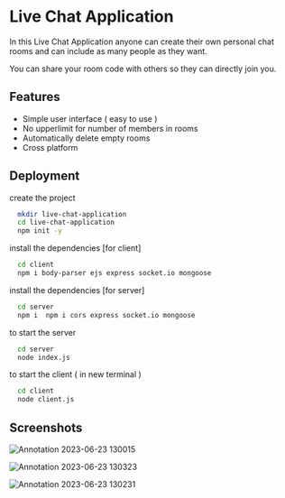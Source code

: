 
# Live Chat Application



In this Live Chat Application anyone can create their own personal chat rooms and can include as many people as they want.

You can share your room code with others so they can directly join you.
## Features

- Simple user interface ( easy to use )
- No upperlimit for number of members in rooms
- Automatically delete empty rooms
- Cross platform


## Deployment

create the project

```bash
  mkdir live-chat-application
  cd live-chat-application
  npm init -y
```

install the dependencies [for client]

```bash
  cd client
  npm i body-parser ejs express socket.io mongoose
```

install the dependencies [for server]

```bash
  cd server
  npm i  npm i cors express socket.io mongoose
```

to start the server
```bash
  cd server
  node index.js
```

to start the client ( in new terminal )
```bash
  cd client
  node client.js
```
## Screenshots

![Annotation 2023-06-23 130015](https://github.com/jeeban-jyoti/Live-Chat-Application/assets/72793803/0a7fe59d-5e7b-4b24-94ba-5a559ffe61fd)

![Annotation 2023-06-23 130323](https://github.com/jeeban-jyoti/Live-Chat-Application/assets/72793803/fd52e732-6ba3-4993-865e-1f8023f185f2)

![Annotation 2023-06-23 130231](https://github.com/jeeban-jyoti/Live-Chat-Application/assets/72793803/a9721008-e21f-4678-a289-0723cf9c81e8)

